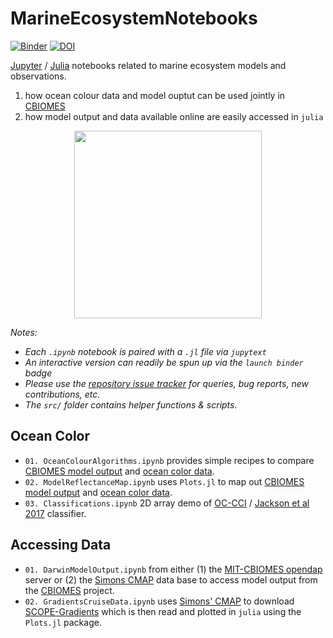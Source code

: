 # MarineEcosystemNotebooks

[![Binder](https://mybinder.org/badge_logo.svg)](https://mybinder.org/v2/gh/gaelforget/Cbiomes2019Notebooks/master)
[![DOI](https://zenodo.org/badge/185446209.svg)](https://zenodo.org/badge/latestdoi/185446209)

[Jupyter](https://jupyter.org) / [Julia](https://julialang.org) notebooks related to marine ecosystem models and observations.

1. how ocean colour data and model ouptut can be used jointly in [CBIOMES](https://https://github.com/CBIOMES)
2. how model output and data available online are easily accessed in `julia`

<p align="center">
  <img width="300" src="https://raw.githubusercontent.com/gaelforget/Cbiomes2019Notebooks/master/figs/cbiomes-01.png">
</p>

_Notes:_

- _Each `.ipynb` notebook is paired with a `.jl` file via `jupytext`_
- _An interactive version can readily be spun up via the `launch binder` badge_
- _Please use the [repository issue tracker](https://guides.github.com/features/issues/) for queries, bug reports, new contributions, etc._
- _The `src/` folder contains helper functions & scripts._

## Ocean Color

- `01. OceanColourAlgorithms.ipynb` provides simple recipes to compare [CBIOMES model output](https://github.com/gaelforget/CBIOMES) and [ocean color data](https://www.oceancolour.org).
- `02. ModelReflectanceMap.ipynb` uses `Plots.jl` to map out [CBIOMES model output](https://github.com/gaelforget/CBIOMES) and [ocean color data](https://www.oceancolour.org).
- `03. Classifications.ipynb` 2D array demo of [OC-CCI](https://www.oceancolour.org) / [Jackson et al 2017](http://doi.org/10.1016/j.rse.2017.03.036) classifier.

## Accessing Data

- `01. DarwinModelOutput.ipynb` from either (1) the [MIT-CBIOMES opendap](http://engaging-opendap.mit.edu:8080/las/) server or (2) the [Simons CMAP](https://cmap.readthedocs.io/en/latest/) data base to access model output from the [CBIOMES](https://cbiomes.org) project.
- `02. GradientsCruiseData.ipynb` uses [Simons' CMAP](https://cmap.readthedocs.io/en/latest/) to download [SCOPE-Gradients](http://scope.soest.hawaii.edu/data/gradients/data/) which is then read and plotted in `julia` using the `Plots.jl` package.


